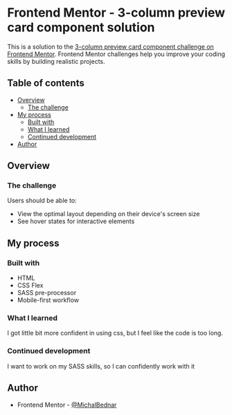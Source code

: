 # Frontend Mentor - 3-column preview card component solution

This is a solution to the [3-column preview card component challenge on Frontend Mentor](https://www.frontendmentor.io/challenges/3column-preview-card-component-pH92eAR2-). Frontend Mentor challenges help you improve your coding skills by building realistic projects. 

## Table of contents

- [Overview](#overview)
  - [The challenge](#the-challenge)
- [My process](#my-process)
  - [Built with](#built-with)
  - [What I learned](#what-i-learned)
  - [Continued development](#continued-development)
- [Author](#author)


## Overview

### The challenge

Users should be able to:

- View the optimal layout depending on their device's screen size
- See hover states for interactive elements


## My process

### Built with

- HTML
- CSS Flex
- SASS pre-processor
- Mobile-first workflow


### What I learned

I got little bit more confident in using css, but I feel like the code is too long.


### Continued development

I want to work on my SASS skills, so I can confidently work with it


## Author

- Frontend Mentor - [@MichalBednar](https://www.frontendmentor.io/profile/michalbednar)

